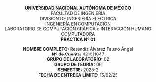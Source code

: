 <p align="center">
  <strong>UNIVERSIDAD NACIONAL AUTÓNOMA DE MÉXICO</strong>  
  <br>FACULTAD DE INGENIERÍA  
  <br>DIVISIÓN DE INGENIERÍA ELÉCTRICA  
  <br>INGENIERÍA EN COMPUTACIÓN  
  <br>LABORATORIO DE COMPUTACIÓN GRÁFICA e INTERACCIÓN HUMANO COMPUTADORA  
  <br><strong>PRÁCTICA Nº 01</strong>  
</p>

<p align="center">
  <strong>NOMBRE COMPLETO:</strong> Reséndiz Álvarez Fausto Ángel  
  <br><strong>Nº de Cuenta:</strong> 421011047  
  <br><strong>GRUPO DE LABORATORIO:</strong> 02  
  <br><strong>GRUPO DE TEORÍA:</strong> 06  
  <br><strong>SEMESTRE:</strong> 2025-2  
  <br><strong>FECHA DE ENTREGA LÍMITE:</strong> 15/02/25  
</p>
